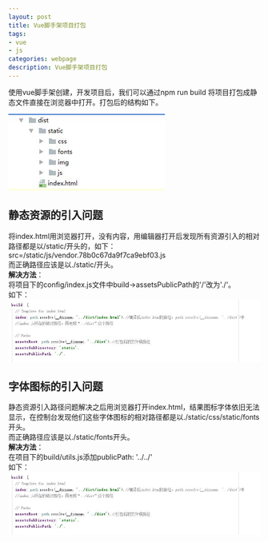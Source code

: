 ```yaml
---
layout: post
title: Vue脚手架项目打包
tags:
- vue
- js
categories: webpage
description: Vue脚手架项目打包
---
```

使用vue脚手架创建，开发项目后，我们可以通过npm run build 将项目打包成静态文件直接在浏览器中打开。打包后的结构如下。

<!-- more -->

![webpackage结构](\assets\img\vue_webpackage_1.jpg)  
## 静态资源的引入问题  
将index.html用浏览器打开，没有内容，用编辑器打开后发现所有资源引入的相对路径都是以/static/开头的，如下：  
src=/static/js/vendor.78b0c67da9f7ca9ebf03.js  
而正确路径应该是以./static/开头。  
**解决方法**：  
将项目下的config/index.js文件中build->assetsPublicPath的'/'改为'./'。  
如下：  
![资源路径解决办法](\assets\img\vue_webpackage_2.jpg)  
## 字体图标的引入问题  
静态资源引入路径问题解决之后用浏览器打开index.html，结果图标字体依旧无法显示，在控制台发现他们这些字体图标的相对路径都是以./static/css/static/fonts开头。  
而正确路径应该是以./static/fonts开头。  
**解决方法**：  
在项目下的build/utils.js添加publicPath: '../../'  
如下：  
![子体图标路径解决办法](\assets\img\vue_webpackage_2.jpg)  

